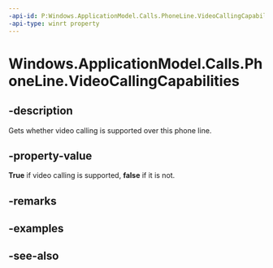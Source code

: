 ```yaml
---
-api-id: P:Windows.ApplicationModel.Calls.PhoneLine.VideoCallingCapabilities
-api-type: winrt property
---
```


<!-- Property syntax
public Windows.ApplicationModel.Calls.PhoneCallVideoCapabilities VideoCallingCapabilities { get; }
-->

# Windows.ApplicationModel.Calls.PhoneLine.VideoCallingCapabilities

## -description
Gets whether video calling is supported over this phone line.

## -property-value
**True** if video calling is supported, **false** if it is not.

## -remarks

## -examples

## -see-also
